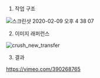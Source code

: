 1. 작업 구조

![스크린샷 2020-02-09 오후 4 38 07](https://user-images.githubusercontent.com/40457277/74098358-9bb9b400-4b5a-11ea-853d-3e48f92910f5.png)

2. 이미지 래퍼런스

![crush_new_transfer](https://user-images.githubusercontent.com/40457277/74098037-a2dec300-4b56-11ea-905b-5e6193ab3a43.png)


3. 결과

https://vimeo.com/390268765
